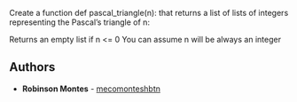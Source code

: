 Create a function def pascal_triangle(n): that returns a list of lists of integers representing the Pascal’s triangle of n:

Returns an empty list if n <= 0 You can assume n will be always an integer
## Authors

* **Robinson Montes** - [mecomonteshbtn](https://github.com/mecomonteshbtn)